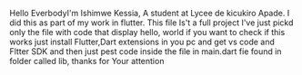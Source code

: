 Hello EverbodyI'm Ishimwe Kessia, A student at Lycee de kicukiro Apade. I did this as part of my work in flutter.
This file Is't a full project I've just pickd only the file with code that display hello, world
if you want to check if this works just install Flutter,Dart extensions in you pc and get vs code and Fltter SDK
and then just pest code inside the file in main.dart fie found in folder called lib, thanks for Your attention
